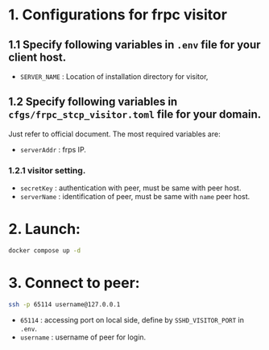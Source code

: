 # 1. Configurations for frpc visitor

## 1.1 Specify following variables in `.env` file for your client host.

* `SERVER_NAME` : Location of installation directory for visitor,

## 1.2 Specify following variables in `cfgs/frpc_stcp_visitor.toml` file for your domain.
Just refer to official document.
The most required variables are:

* `serverAddr` : frps IP.

### 1.2.1 visitor setting.
* `secretKey`  : authentication with peer, must be same with peer host.
* `serverName`  : identification of peer, must be same with `name` peer host.


# 2. Launch:

```bash
docker compose up -d
```

# 3. Connect to peer:

```bash
ssh -p 65114 username@127.0.0.1 
```

* `65114` : accessing port on local side, define by `SSHD_VISITOR_PORT` in `.env`.
* `username` : username  of peer for login.

